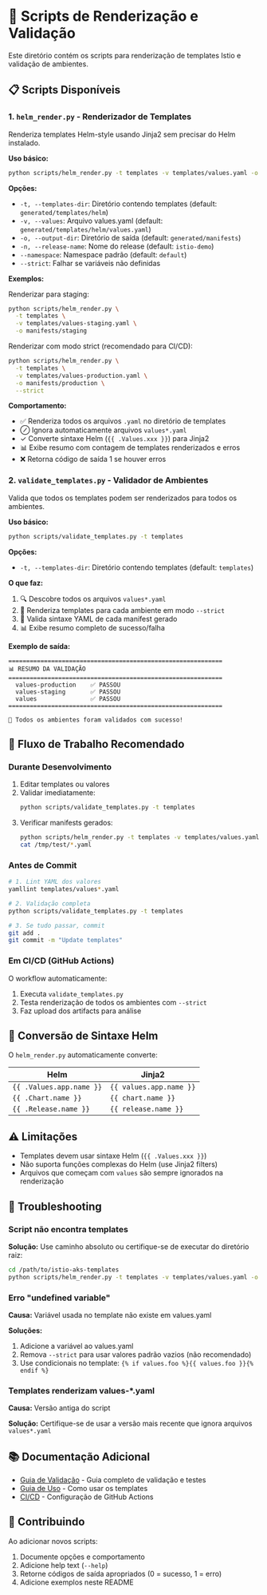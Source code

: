 # 🔧 Scripts de Renderização e Validação

Este diretório contém os scripts para renderização de templates Istio e validação de ambientes.

## 📋 Scripts Disponíveis

### 1. `helm_render.py` - Renderizador de Templates

Renderiza templates Helm-style usando Jinja2 sem precisar do Helm instalado.

**Uso básico:**
```bash
python scripts/helm_render.py -t templates -v templates/values.yaml -o manifests/output
```

**Opções:**
- `-t, --templates-dir`: Diretório contendo templates (default: `generated/templates/helm`)
- `-v, --values`: Arquivo values.yaml (default: `generated/templates/helm/values.yaml`)
- `-o, --output-dir`: Diretório de saída (default: `generated/manifests`)
- `-n, --release-name`: Nome do release (default: `istio-demo`)
- `--namespace`: Namespace padrão (default: `default`)
- `--strict`: Falhar se variáveis não definidas

**Exemplos:**

Renderizar para staging:
```bash
python scripts/helm_render.py \
  -t templates \
  -v templates/values-staging.yaml \
  -o manifests/staging
```

Renderizar com modo strict (recomendado para CI/CD):
```bash
python scripts/helm_render.py \
  -t templates \
  -v templates/values-production.yaml \
  -o manifests/production \
  --strict
```

**Comportamento:**
- ✅ Renderiza todos os arquivos `.yaml` no diretório de templates
- ⊘ Ignora automaticamente arquivos `values*.yaml`
- ✓ Converte sintaxe Helm (`{{ .Values.xxx }}`) para Jinja2
- 📊 Exibe resumo com contagem de templates renderizados e erros
- ❌ Retorna código de saída 1 se houver erros

### 2. `validate_templates.py` - Validador de Ambientes

Valida que todos os templates podem ser renderizados para todos os ambientes.

**Uso básico:**
```bash
python scripts/validate_templates.py -t templates
```

**Opções:**
- `-t, --templates-dir`: Diretório contendo templates (default: `templates`)

**O que faz:**
1. 🔍 Descobre todos os arquivos `values*.yaml`
2. 🔧 Renderiza templates para cada ambiente em modo `--strict`
3. 📝 Valida sintaxe YAML de cada manifest gerado
4. 📊 Exibe resumo completo de sucesso/falha

**Exemplo de saída:**
```
============================================================
📊 RESUMO DA VALIDAÇÃO
============================================================
  values-production    ✅ PASSOU
  values-staging       ✅ PASSOU
  values               ✅ PASSOU
============================================================

🎉 Todos os ambientes foram validados com sucesso!
```

## 🚀 Fluxo de Trabalho Recomendado

### Durante Desenvolvimento

1. Editar templates ou valores
2. Validar imediatamente:
   ```bash
   python scripts/validate_templates.py -t templates
   ```
3. Verificar manifests gerados:
   ```bash
   python scripts/helm_render.py -t templates -v templates/values.yaml -o /tmp/test --strict
   cat /tmp/test/*.yaml
   ```

### Antes de Commit

```bash
# 1. Lint YAML dos valores
yamllint templates/values*.yaml

# 2. Validação completa
python scripts/validate_templates.py -t templates

# 3. Se tudo passar, commit
git add .
git commit -m "Update templates"
```

### Em CI/CD (GitHub Actions)

O workflow automaticamente:
1. Executa `validate_templates.py`
2. Testa renderização de todos os ambientes com `--strict`
3. Faz upload dos artifacts para análise

## 🔧 Conversão de Sintaxe Helm

O `helm_render.py` automaticamente converte:

| Helm | Jinja2 |
|------|--------|
| `{{ .Values.app.name }}` | `{{ values.app.name }}` |
| `{{ .Chart.name }}` | `{{ chart.name }}` |
| `{{ .Release.name }}` | `{{ release.name }}` |

## ⚠️ Limitações

- Templates devem usar sintaxe Helm (`{{ .Values.xxx }}`)
- Não suporta funções complexas do Helm (use Jinja2 filters)
- Arquivos que começam com `values` são sempre ignorados na renderização

## 🐛 Troubleshooting

### Script não encontra templates

**Solução:** Use caminho absoluto ou certifique-se de executar do diretório raiz:
```bash
cd /path/to/istio-aks-templates
python scripts/helm_render.py -t templates -v templates/values.yaml -o /tmp/out
```

### Erro "undefined variable"

**Causa:** Variável usada no template não existe em values.yaml

**Soluções:**
1. Adicione a variável ao values.yaml
2. Remova `--strict` para usar valores padrão vazios (não recomendado)
3. Use condicionais no template: `{% if values.foo %}{{ values.foo }}{% endif %}`

### Templates renderizam values-*.yaml

**Causa:** Versão antiga do script

**Solução:** Certifique-se de usar a versão mais recente que ignora arquivos `values*.yaml`

## 📚 Documentação Adicional

- [Guia de Validação](../docs/VALIDATION.md) - Guia completo de validação e testes
- [Guia de Uso](../docs/USAGE.md) - Como usar os templates
- [CI/CD](../docs/CICD.md) - Configuração de GitHub Actions

## 🤝 Contribuindo

Ao adicionar novos scripts:
1. Documente opções e comportamento
2. Adicione help text (`--help`)
3. Retorne códigos de saída apropriados (0 = sucesso, 1 = erro)
4. Adicione exemplos neste README

